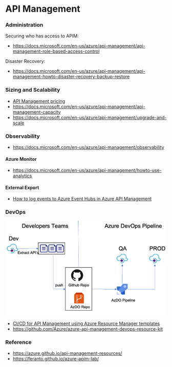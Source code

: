 # API Management


### Administration 

Securing who has access to APIM:

- https://docs.microsoft.com/en-us/azure/api-management/api-management-role-based-access-control

Disaster Recovery:

- https://docs.microsoft.com/en-us/azure/api-management/api-management-howto-disaster-recovery-backup-restore

### Sizing and Scalability

- [API Management pricing](https://azure.microsoft.com/pricing/details/api-management)
- https://docs.microsoft.com/en-us/azure/api-management/api-management-capacity
- https://docs.microsoft.com/en-us/azure/api-management/upgrade-and-scale

### Observability

- https://docs.microsoft.com/en-us/azure/api-management/observability

#### Azure Monitor

- https://docs.microsoft.com/en-us/azure/api-management/howto-use-analytics

#### External Export

- [How to log events to Azure Event Hubs in Azure API Management](https://docs.microsoft.com/en-us/azure/api-management/api-management-howto-log-event-hubs)

### DevOps

![DevOps Process](apim-devops.png)
- [CI/CD for API Management using Azure Resource Manager templates](https://docs.microsoft.com/en-us/azure/api-management/devops-api-development-templates)
- https://github.com/Azure/azure-api-management-devops-resource-kit

### Reference

- https://azure.github.io/api-management-resources/
- https://feranto.github.io/azure-apim-lab/
